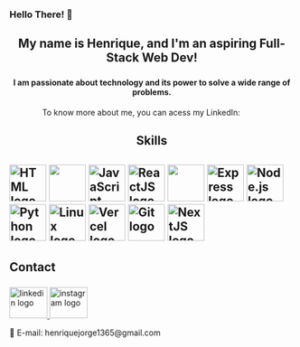 <h3 align="left">Hello There! 👋</h1>

###

<h2 align="center">My name is Henrique, and I'm an aspiring Full-Stack Web Dev!</h2>

###

<h4 align="center">I am passionate about technology and its power to solve a wide range of problems.</h4>
<p align="center">To know more about me, you can acess my LinkedIn: <a href="https://www.linkedin.com/in/queirozz8/" target="blank" style="color: white; text-decoration: underline;">here.</a></p>

###

<h2 align="center">Skills<h2>
  <img src="https://skillicons.dev/icons?i=html" height="65" alt="HTML logo">
  <img src="https://skillicons.dev/icons?i=css" height="65">
  <img src="https://skillicons.dev/icons?i=js" height="65" alt="JavaScript logo">
  <img src="https://skillicons.dev/icons?i=react" height="65" alt="ReactJS logo">
  <img src="https://skillicons.dev/icons?i=tailwind" height="65">
  <img src="https://skillicons.dev/icons?i=express" height="65" alt="Express logo">
  <img src="https://skillicons.dev/icons?i=nodejs" height="65" alt="Node.js logo">
  <img src="https://skillicons.dev/icons?i=py" height="65" alt="Python logo">
  <img src="https://skillicons.dev/icons?i=linux" height="65" alt="Linux logo">
  <img src="https://skillicons.dev/icons?i=vercel" height="65" alt="Vercel logo">
  <img src="https://skillicons.dev/icons?i=git" height="65" alt="Git logo">
  <img src="https://skillicons.dev/icons?i=nextjs" height="65" alt="NextJS logo">

<h2 align="left">Contact</h2>

###


<a href="https://www.linkedin.com/in/queirozz8/" target="_blank">
  <img src="https://raw.githubusercontent.com/maurodesouza/profile-readme-generator/master/src/assets/icons/social/linkedin/default.svg" width="67" height="55" alt="linkedin logo"/>
</a>
<a href="https://www.instagram.com/rick.queirozz/" target="_blank">
  <img src="https://raw.githubusercontent.com/maurodesouza/profile-readme-generator/master/src/assets/icons/social/instagram/default.svg" width="67" height="55" alt="instagram logo"/>
</a>
<p>📧 E-mail: henriquejorge1365@gmail.com</p>
